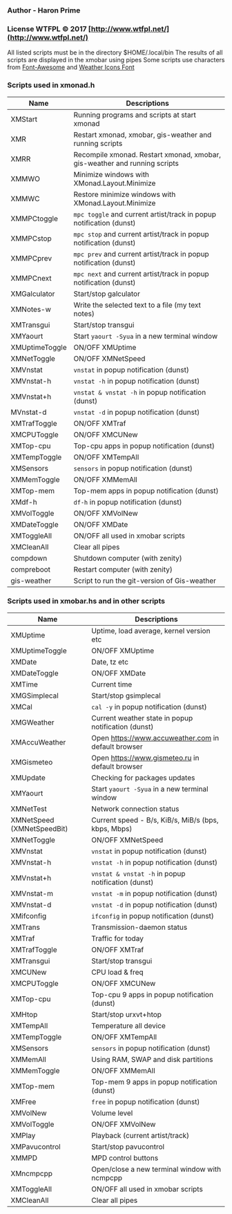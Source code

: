 ### Author - Haron Prime
### License WTFPL © 2017 [http://www.wtfpl.net/](http://www.wtfpl.net/)

All listed scripts must be in the directory $HOME/.local/bin
The results of all scripts are displayed in the xmobar using pipes
Some scripts use characters from [Font-Awesome](https://github.com/FortAwesome/Font-Awesome) and [Weather Icons Font](https://github.com/erikflowers/weather-icons)


### Scripts used in xmonad.h

| Name                       | Descriptions                                   |
| -------------------------- | ---------------------------------------------- |
| XMStart                    | Running programs and scripts at start xmonad   |
| XMR                        | Restart xmonad, xmobar, gis-weather and running scripts |
| XMRR                       | Recompile xmonad. Restart xmonad, xmobar, gis-weather and running scripts |
| XMMWO                      | Minimize windows with XMonad.Layout.Minimize |
| XMMWC                      | Restore minimize windows with XMonad.Layout.Minimize |
| XMMPCtoggle                | `mpc toggle` and current artist/track in popup notification (dunst) |
| XMMPCstop                  | `mpc stop` and current artist/track in popup notification (dunst) |
| XMMPCprev                  | `mpc prev` and current artist/track in popup notification (dunst) |
| XMMPCnext                  | `mpc next` and current artist/track in popup notification (dunst) |
| XMGalculator               | Start/stop galculator |
| XMNotes-w                  | Write the selected text to a file (my text notes) |
| XMTransgui                 | Start/stop transgui |
| XMYaourt                   | Start `yaourt -Syua` in a new terminal window |
| XMUptimeToggle             | ON/OFF XMUptime |
| XMNetToggle                | ON/OFF XMNetSpeed |
| XMVnstat                   | `vnstat` in popup notification (dunst) |
| XMVnstat-h                 | `vnstat -h` in popup notification (dunst) |
| XMVnstat+h                 | `vnstat & vnstat -h` in popup notification (dunst) |
| MVnstat-d                  | `vnstat -d` in popup notification (dunst) |
| XMTrafToggle               | ON/OFF XMTraf |
| XMCPUToggle                | ON/OFF XMCUNew |
| XMTop-cpu                  | Top-cpu apps in popup notification (dunst) |
| XMTempToggle               | ON/OFF XMTempAll |
| XMSensors                  | `sensors` in popup notification (dunst) |
| XMMemToggle                | ON/OFF XMMemAll |
| XMTop-mem                  | Top-mem apps in popup notification (dunst) |
| XMdf-h                     | `df-h` in popup notification (dunst) |
| XMVolToggle                | ON/OFF XMVolNew |
| XMDateToggle               | ON/OFF XMDate |
| XMToggleAll                | ON/OFF all used in xmobar scripts |
| XMCleanAll                 | Clear all pipes |
| compdown                   | Shutdown computer (with zenity) |
| compreboot                 | Restart computer (with zenity) |
| gis-weather                | Script to run the git-version of Gis-weather |


### Scripts used in xmobar.hs and in other scripts

| Name                       | Descriptions                                   |
| -------------------------- | ---------------------------------------------- |
| XMUptime                   | Uptime, load average, kernel version etc |
| XMUptimeToggle             | ON/OFF XMUptime |
| XMDate                     | Date, tz etc |
| XMDateToggle               | ON/OFF XMDate |
| XMTime                     | Current time |
| XMGSimplecal               | Start/stop gsimplecal |
| XMCal                      | `cal -y` in popup notification (dunst) |
| XMGWeather                 | Current weather state in popup notification (dunst) |
| XMAccuWeather              | Open https://www.accuweather.com in default browser |
| XMGismeteo                 | Open https://www.gismeteo.ru in default browser |
| XMUpdate                   | Checking for packages updates |
| XMYaourt                   | Start `yaourt -Syua` in a new terminal window |
| XMNetTest                  | Network connection status |
| XMNetSpeed (XMNetSpeedBit) | Current speed - B/s, KiB/s, MiB/s (bps, kbps, Mbps) |
| XMNetToggle                | ON/OFF XMNetSpeed |
| XMVnstat                   | `vnstat` in popup notification (dunst) |
| XMVnstat-h                 | `vnstat -h` in popup notification (dunst) |
| XMVnstat+h                 | `vnstat & vnstat -h` in popup notification (dunst) |
| XMVnstat-m                 | `vnstat -m` in popup notification (dunst) |
| XMVnstat-d                 | `vnstat -d` in popup notification (dunst) |
| XMifconfig                 | `ifconfig` in popup notification (dunst) |
| XMTrans                    | Transmission-daemon status |
| XMTraf                     | Traffic for today |
| XMTrafToggle               | ON/OFF XMTraf |
| XMTransgui                 | Start/stop transgui |
| XMCUNew                    | CPU load & freq |
| XMCPUToggle                | ON/OFF XMCUNew |
| XMTop-cpu                  | Top-cpu 9 apps in popup notification (dunst) |
| XMHtop                     | Start/stop urxvt+htop |
| XMTempAll                  | Temperature all device |
| XMTempToggle               | ON/OFF XMTempAll |
| XMSensors                  | `sensors` in popup notification (dunst) |
| XMMemAll                   | Using RAM, SWAP and disk partitions |
| XMMemToggle                | ON/OFF XMMemAll |
| XMTop-mem                  | Top-mem 9 apps in popup notification (dunst) |
| XMFree                     | `free` in popup notification (dunst) |
| XMVolNew                   | Volume level |
| XMVolToggle                | ON/OFF XMVolNew |
| XMPlay                     | Playback (current artist/track) |
| XMPavucontrol              | Start/stop pavucontrol |
| XMMPD                      | MPD control buttons |
| XMncmpcpp                  | Open/close a new terminal window with ncmpcpp |
| XMToggleAll                | ON/OFF all used in xmobar scripts |
| XMCleanAll                 | Clear all pipes |
